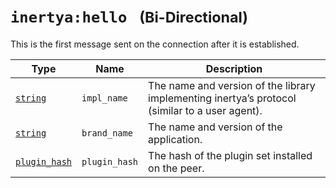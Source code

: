 # `inertya:hello` &nbsp; <small>(Bi-Directional)</small>

This is the first message sent on the connection after it is established.

| Type            | Name          | Description                                                                                    |
|-----------------|---------------|------------------------------------------------------------------------------------------------|
| [`string`]      | `impl_name`   | The name and version of the library implementing inertya’s protocol (similar to a user agent). |
| [`string`]      | `brand_name`  | The name and version of the application.                                                       |
| [`plugin_hash`] | `plugin_hash` | The hash of the plugin set installed on the peer.                                              |

[`string`]: ../custom-data/string.md
[`plugin_hash`]: ../../plugins/hashes.md

